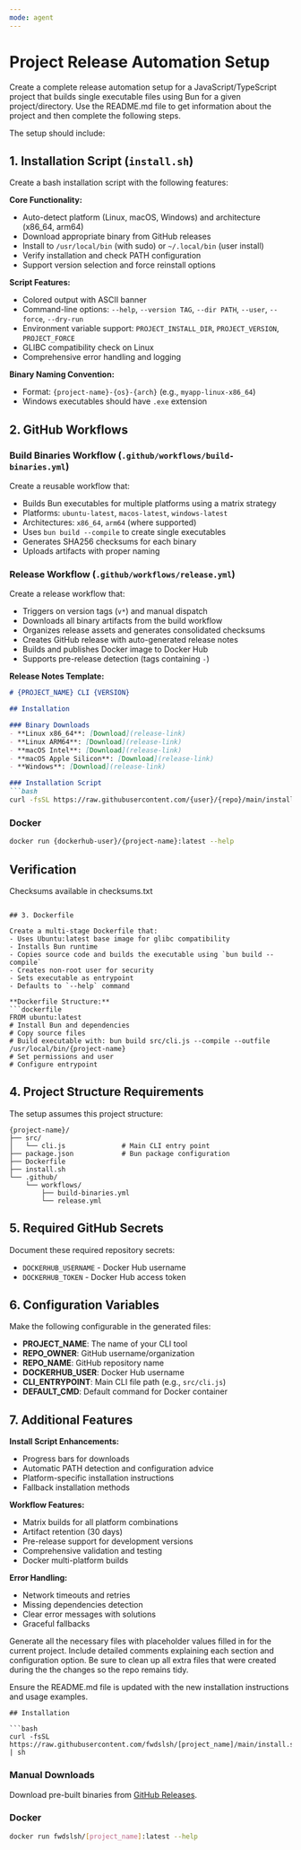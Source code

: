 ```yaml
---
mode: agent
---
```

# Project Release Automation Setup

Create a complete release automation setup for a JavaScript/TypeScript project that builds single executable files using Bun for a given project/directory. Use the README.md file to get information about the project and then complete the following steps.

The setup should include:

## 1. Installation Script (`install.sh`)

Create a bash installation script with the following features:

**Core Functionality:**
- Auto-detect platform (Linux, macOS, Windows) and architecture (x86_64, arm64)
- Download appropriate binary from GitHub releases
- Install to `/usr/local/bin` (with sudo) or `~/.local/bin` (user install)
- Verify installation and check PATH configuration
- Support version selection and force reinstall options

**Script Features:**
- Colored output with ASCII banner
- Command-line options: `--help`, `--version TAG`, `--dir PATH`, `--user`, `--force`, `--dry-run`
- Environment variable support: `PROJECT_INSTALL_DIR`, `PROJECT_VERSION`, `PROJECT_FORCE`
- GLIBC compatibility check on Linux
- Comprehensive error handling and logging

**Binary Naming Convention:**
- Format: `{project-name}-{os}-{arch}` (e.g., `myapp-linux-x86_64`)
- Windows executables should have `.exe` extension

## 2. GitHub Workflows

### Build Binaries Workflow (`.github/workflows/build-binaries.yml`)
Create a reusable workflow that:
- Builds Bun executables for multiple platforms using a matrix strategy
- Platforms: `ubuntu-latest`, `macos-latest`, `windows-latest`
- Architectures: `x86_64`, `arm64` (where supported)
- Uses `bun build --compile` to create single executables
- Generates SHA256 checksums for each binary
- Uploads artifacts with proper naming

### Release Workflow (`.github/workflows/release.yml`)
Create a release workflow that:
- Triggers on version tags (`v*`) and manual dispatch
- Downloads all binary artifacts from the build workflow
- Organizes release assets and generates consolidated checksums
- Creates GitHub release with auto-generated release notes
- Builds and publishes Docker image to Docker Hub
- Supports pre-release detection (tags containing `-`)

**Release Notes Template:**
```markdown
# {PROJECT_NAME} CLI {VERSION}

## Installation

### Binary Downloads
- **Linux x86_64**: [Download](release-link)
- **Linux ARM64**: [Download](release-link)
- **macOS Intel**: [Download](release-link)
- **macOS Apple Silicon**: [Download](release-link)
- **Windows**: [Download](release-link)

### Installation Script
```bash
curl -fsSL https://raw.githubusercontent.com/{user}/{repo}/main/install.sh | sh
```

### Docker
```bash
docker run {dockerhub-user}/{project-name}:latest --help
```

## Verification
Checksums available in checksums.txt
```

## 3. Dockerfile

Create a multi-stage Dockerfile that:
- Uses Ubuntu:latest base image for glibc compatibility
- Installs Bun runtime
- Copies source code and builds the executable using `bun build --compile`
- Creates non-root user for security
- Sets executable as entrypoint
- Defaults to `--help` command

**Dockerfile Structure:**
```dockerfile
FROM ubuntu:latest
# Install Bun and dependencies
# Copy source files
# Build executable with: bun build src/cli.js --compile --outfile /usr/local/bin/{project-name}
# Set permissions and user
# Configure entrypoint
```

## 4. Project Structure Requirements

The setup assumes this project structure:
```
{project-name}/
├── src/
│   └── cli.js              # Main CLI entry point
├── package.json            # Bun package configuration
├── Dockerfile
├── install.sh
└── .github/
    └── workflows/
        ├── build-binaries.yml
        └── release.yml
```

## 5. Required GitHub Secrets

Document these required repository secrets:
- `DOCKERHUB_USERNAME` - Docker Hub username
- `DOCKERHUB_TOKEN` - Docker Hub access token

## 6. Configuration Variables

Make the following configurable in the generated files:
- **PROJECT_NAME**: The name of your CLI tool
- **REPO_OWNER**: GitHub username/organization
- **REPO_NAME**: GitHub repository name
- **DOCKERHUB_USER**: Docker Hub username
- **CLI_ENTRYPOINT**: Main CLI file path (e.g., `src/cli.js`)
- **DEFAULT_CMD**: Default command for Docker container

## 7. Additional Features

**Install Script Enhancements:**
- Progress bars for downloads
- Automatic PATH detection and configuration advice
- Platform-specific installation instructions
- Fallback installation methods

**Workflow Features:**
- Matrix builds for all platform combinations
- Artifact retention (30 days)
- Pre-release support for development versions
- Comprehensive validation and testing
- Docker multi-platform builds

**Error Handling:**
- Network timeouts and retries
- Missing dependencies detection
- Clear error messages with solutions
- Graceful fallbacks

Generate all the necessary files with placeholder values filled in for the current project. Include detailed comments explaining each section and configuration option. Be sure to clean up all extra files that were created during the the changes so the repo remains tidy.

Ensure the README.md file is updated with the new installation instructions and usage examples.

```
## Installation

```bash
curl -fsSL https://raw.githubusercontent.com/fwdslsh/[project_name]/main/install.sh | sh
```

### Manual Downloads

Download pre-built binaries from [GitHub Releases](https://github.com/fwdslsh/[project_name]/releases).

### Docker

```bash
docker run fwdslsh/[project_name]:latest --help
```
```